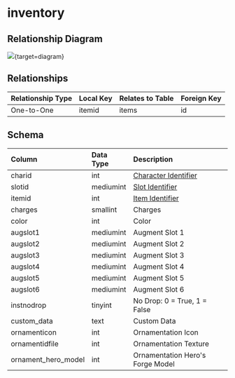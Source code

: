 # inventory

## Relationship Diagram
[![](https://mermaid.ink/img/eyJjb2RlIjoiZXJEaWFncmFtXG4gICAgaW52ZW50b3J5IHtcbiAgICAgICAgaW50dW5zaWduZWQgY2hhcmlkXG4gICAgICAgIGludHVuc2lnbmVkIGl0ZW1pZFxuICAgIH1cbiAgICBpdGVtcyB7XG4gICAgICAgIGludCBpZFxuICAgIH1cbiAgICBpbnZlbnRvcnkgfHwtLW97IGl0ZW1zIDogT25lLXRvLU9uZVxuXG4iLCJtZXJtYWlkIjp7InRoZW1lIjoiZGVmYXVsdCJ9LCJ1cGRhdGVFZGl0b3IiOnRydWUsImF1dG9TeW5jIjp0cnVlLCJ1cGRhdGVEaWFncmFtIjp0cnVlfQ==)](https://mermaid.ink/img/eyJjb2RlIjoiZXJEaWFncmFtXG4gICAgaW52ZW50b3J5IHtcbiAgICAgICAgaW50dW5zaWduZWQgY2hhcmlkXG4gICAgICAgIGludHVuc2lnbmVkIGl0ZW1pZFxuICAgIH1cbiAgICBpdGVtcyB7XG4gICAgICAgIGludCBpZFxuICAgIH1cbiAgICBpbnZlbnRvcnkgfHwtLW97IGl0ZW1zIDogT25lLXRvLU9uZVxuXG4iLCJtZXJtYWlkIjp7InRoZW1lIjoiZGVmYXVsdCJ9LCJ1cGRhdGVFZGl0b3IiOnRydWUsImF1dG9TeW5jIjp0cnVlLCJ1cGRhdGVEaWFncmFtIjp0cnVlfQ==){target=diagram}

## Relationships
| Relationship Type | Local Key | Relates to Table | Foreign Key |
| :--- | :--- | :--- | :--- |
| One-to-One | itemid | items | id |


## Schema
| Column | Data Type | Description |
| :--- | :--- | :--- |
| charid | int | [Character Identifier](../../schema/characters/character_data.md) |
| slotid | mediumint | [Slot Identifier](../../../../server/inventory/inventory-slots) |
| itemid | int | [Item Identifier](../../schema/items/items.md) |
| charges | smallint | Charges |
| color | int | Color |
| augslot1 | mediumint | Augment Slot 1 |
| augslot2 | mediumint | Augment Slot 2 |
| augslot3 | mediumint | Augment Slot 3 |
| augslot4 | mediumint | Augment Slot 4 |
| augslot5 | mediumint | Augment Slot 5 |
| augslot6 | mediumint | Augment Slot 6 |
| instnodrop | tinyint | No Drop: 0 = True, 1 = False |
| custom_data | text | Custom Data |
| ornamenticon | int | Ornamentation Icon |
| ornamentidfile | int | Ornamentation Texture |
| ornament_hero_model | int | Ornamentation Hero's Forge Model |

